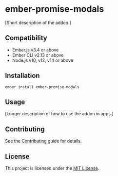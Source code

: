 ember-promise-modals
==============================================================================

[Short description of the addon.]


Compatibility
------------------------------------------------------------------------------

* Ember.js v3.4 or above
* Ember CLI v2.13 or above
* Node.js v10, v12, v14 or above


Installation
------------------------------------------------------------------------------

```
ember install ember-promise-modals
```


Usage
------------------------------------------------------------------------------

[Longer description of how to use the addon in apps.]


Contributing
------------------------------------------------------------------------------

See the [Contributing](CONTRIBUTING.md) guide for details.


License
------------------------------------------------------------------------------

This project is licensed under the [MIT License](LICENSE.md).

